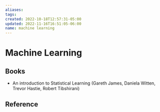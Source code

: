```yaml
---
aliases: 
tags: 
created: 2022-10-18T12:57:31-05:00
updated: 2022-11-16T16:51:05-06:00
name: machine learning
---
```

# Machine Learning

## Books
- An introduction to Statistical Learning (Gareth James, Daniela Witten, Trevor Hastie, Robert Tibshirani)

## Reference
